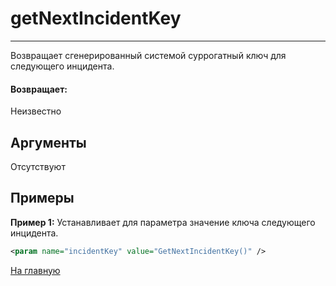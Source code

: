 # getNextIncidentKey

---

Возвращает сгенерированный системой суррогатный ключ для следующего инцидента.

#### Возвращает:

Неизвестно

## Аргументы

Отсутствуют

## Примеры

**Пример 1:** Устанавливает для параметра значение ключа следующего инцидента.
```xml
<param name="incidentKey" value="GetNextIncidentKey()" />
```



[На главную](./ecmfunctions/)
